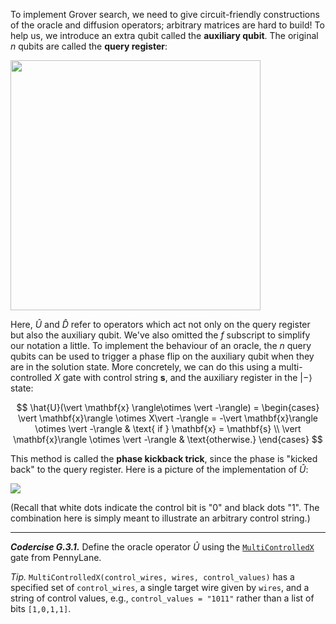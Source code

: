 To implement Grover search, we need to give circuit-friendly constructions of the oracle and diffusion operators; arbitrary matrices are hard to build! To help us, we introduce an extra qubit called the **auxiliary qubit**. The original $n$ qubits are called the **query register**:

<img src="pics/grover-iter-1.svg" width="400px">

Here, $\hat{U}$ and $\hat{D}$ refer to operators which act not only on the query register but also the auxiliary qubit. We've also omitted the $f$ subscript to simplify our notation a little.
To implement the behaviour of an oracle, the $n$ query qubits can be used to trigger a phase flip on the auxiliary qubit when they are in the solution state. More concretely, we can do this using a multi-controlled $X$ gate with control string $\mathbf{s}$, and the auxiliary register in the $\vert -\rangle$ state:

$$
\hat{U}(\vert \mathbf{x} \rangle\otimes \vert -\rangle) =
\begin{cases}
\vert \mathbf{x}\rangle \otimes X\vert -\rangle = -\vert \mathbf{x}\rangle \otimes \vert -\rangle & \text{ if } \mathbf{x} = \mathbf{s} \\
\vert \mathbf{x}\rangle \otimes \vert -\rangle & \text{otherwise.}
\end{cases}
$$

This method is called the **phase kickback trick**, since the phase is "kicked back" to the query register. Here is a picture of the implementation of $\hat{U}$:

<img src="pics/oracle-circuit.svg">

(Recall that white dots indicate the control bit is "0" and black dots "1". The combination here is simply meant to illustrate an arbitrary control string.)

---

***Codercise G.3.1.*** Define the oracle operator $\hat{U}$ using the [``MultiControlledX``](https://pennylane.readthedocs.io/en/stable/code/api/pennylane.MultiControlledX.html) gate from PennyLane.

*Tip.* ``MultiControlledX(control_wires, wires, control_values)`` has a specified set of ``control_wires``, a single target wire given by ``wires``, and a string of control values, e.g., ``control_values = "1011"`` rather than a list of bits  ``[1,0,1,1]``.
